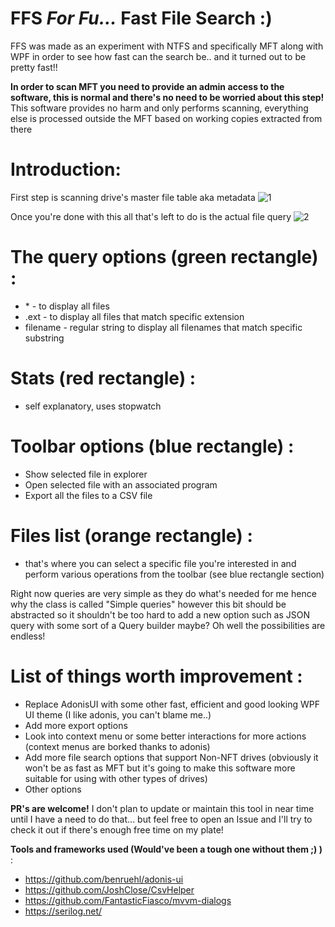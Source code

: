 # FFS _For Fu..._ **Fast File Search** :)

FFS was made as an experiment with NTFS and specifically MFT along with WPF in order to see how fast can the search be.. and it turned out to be pretty fast!!

**In order to scan MFT you need to provide an admin access to the software, this is normal and there's no need to be worried about this step!**
This software provides no harm and only performs scanning, everything else is processed outside the MFT based on working copies extracted from there

# Introduction:
First step is scanning drive's master file table aka metadata
![1](https://user-images.githubusercontent.com/10902756/156497968-b1eb09e0-17be-440e-a15a-2f0623852430.png)

Once you're done with this all that's left to do is the actual file query
![2](https://user-images.githubusercontent.com/10902756/156498123-a1c245bf-8901-46b8-b6bd-97c52633a5c9.png)

# **The query options (green rectangle)** :
- \* - to display all files
- .ext - to display all files that match specific extension
- filename - regular string to display all filenames that match specific substring 

# **Stats (red rectangle)** :
- self explanatory, uses stopwatch

# **Toolbar options (blue rectangle)** : 
- Show selected file in explorer
- Open selected file with an associated program
- Export all the files to a CSV file

# **Files list (orange rectangle)** :
- that's where you can select a specific file you're interested in and perform various operations from the toolbar (see blue rectangle section)

Right now queries are very simple as they do what's needed for me hence why the class is called "Simple queries" however this bit should be abstracted so it shouldn't be too hard to add a new option such as JSON query with some sort of a Query builder maybe? Oh well the possibilities are endless!

# **List of things worth improvement** :
- Replace AdonisUI with some other fast, efficient and good looking WPF UI theme (I like adonis, you can't blame me..)
- Add more export options
- Look into context menu or some better interactions for more actions (context menus are borked thanks to adonis)
- Add more file search options that support Non-NFT drives (obviously it won't be as fast as MFT but it's going to make this software more suitable for using with other types of drives)
- Other options

**PR's are welcome!**
I don't plan to update or maintain this tool in near time until I have a need to do that... but feel free to open an Issue and I'll try to check it out if there's enough free time on my plate!


**Tools and frameworks used (Would've been a tough one without them ;) )** :
- https://github.com/benruehl/adonis-ui
- https://github.com/JoshClose/CsvHelper
- https://github.com/FantasticFiasco/mvvm-dialogs
- https://serilog.net/
